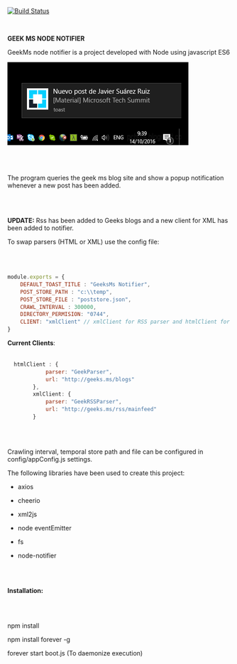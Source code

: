 [![Build Status](https://travis-ci.org/CarlosLanderas/GeekMs-Node-Notifier.svg?branch=develop)](https://travis-ci.org/CarlosLanderas/GeekMs-Node-Notifier)

<br/>

**GEEK MS NODE NOTIFIER**

GeekMs node notifier is a project developed with Node using javascript ES6



![alt tag](https://raw.githubusercontent.com/carloslanderas/geekms-node-notifier/master/images/sampleimage.png)

<br/><br/>

The program queries the geek ms blog site and show a popup notification whenever a new post has been added.

<br/><br/>


**UPDATE:** Rss has been added to Geeks blogs and a new client for XML has been added to notifier.

To swap parsers (HTML or XML) use the config file:

<br/><br/>

```javascript
module.exports = {    
    DEFAULT_TOAST_TITLE : "GeeksMs Notifier",
    POST_STORE_PATH : "c:\\temp",
    POST_STORE_FILE : "poststore.json",
    CRAWL_INTERVAL : 300000,
    DIRECTORY_PERMISION: "0744",
    CLIENT: "xmlClient" // xmlClient for RSS parser and htmlClient for html parser
}
```



**Current Clients**:
```javascript

  htmlClient : {
            parser: "GeekParser",
            url: "http://geeks.ms/blogs"
        },
        xmlClient: {
            parser: "GeekRSSParser",
            url: "http://geeks.ms/rss/mainfeed"
        }
```


<br/><br/>

Crawling interval, temporal store path and file can be configured in config/appConfig.js settings.


The following libraries have been used to create this project:


- axios

- cheerio

- xml2js

- node eventEmitter

- fs

- node-notifier


<br/><br/>

**Installation:**

<br/><br/>

npm install

npm install forever -g

forever start boot.js (To daemonize execution)
